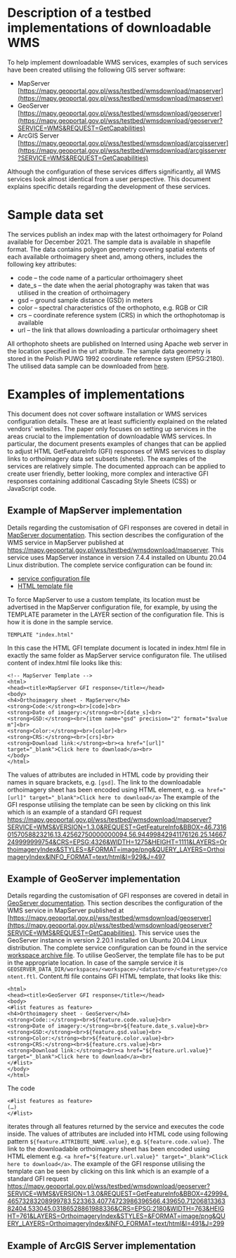 # **Description of a testbed implementations of downloadable WMS**
To help implement downloadable WMS services, examples of such services have been created utilising the following GIS server software:
* MapServer [https://mapy.geoportal.gov.pl/wss/testbed/wmsdownload/mapserver](https://mapy.geoportal.gov.pl/wss/testbed/wmsdownload/mapserver)
* GeoServer [https://mapy.geoportal.gov.pl/wss/testbed/wmsdownload/geoserver](https://mapy.geoportal.gov.pl/wss/testbed/wmsdownload/geoserver?SERVICE=WMS&REQUEST=GetCapabilities)
* ArcGIS Server [https://mapy.geoportal.gov.pl/wss/testbed/wmsdownload/arcgisserver](https://mapy.geoportal.gov.pl/wss/testbed/wmsdownload/arcgisserver?SERVICE=WMS&REQUEST=GetCapabilities)

Although the configuration of these services differs significantly, all WMS services look almost identical from a user perspective.
This document explains specific details regarding the development of these services.

# Sample data set
The services publish an index map with the latest orthoimagery for Poland available for December 2021. The sample data is available in shapefile format. The data contains polygon geometry covering spatial extents of each available orthoimagery sheet and, among others, includes the following key attributes:
* code – the code name of a particular orthoimagery sheet
* date_s – the date when the aerial photography was taken that was utilised in the creation of orthoimagery
* gsd – ground sample distance (GSD) in meters
* color – spectral characteristics of the orthophoto, e.g. RGB or CIR
* crs – coordinate reference system (CRS) in which the orthophotomap is available
* url – the link that allows downloading a particular orthoimagery sheet

All orthophoto sheets are published on Interned using Apache web server in the location specified in the url attribute.
The sample data geometry is stored in the Polish PUWG 1992 coordinate reference system (EPSG:2180).
The utilised data sample can be downloaded from [here](resources/data/current_ortho.zip).

# Examples of implementations
This document does not cover software installation or WMS services configuration details. These are at least sufficiently explained on the related vendors' websites. The paper only focuses on setting up services in the areas crucial to the implementation of downloadable WMS services. In particular, the document presents examples of changes that can be applied to adjust HTML GetFeatureInfo (GFI) responses of WMS services to display links to orthoimagery data set subsets (sheets).
The examples of the services are relatively simple. The documented approach can be applied to create user friendly, better looking, more complex and interactive GFI responses containing additional Cascading Style Sheets (CSS) or JavaScript code.

## Example of MapServer implementation
Details regarding the customisation of GFI responses are covered in detail in [MapServer documentation](https://mapserver.org/mapfile/template.html).
This section describes the configuration of the WMS service in MapServer published at https://mapy.geoportal.gov.pl/wss/testbed/wmsdownload/mapserver. This service uses MapServer instance in version 7.4.4 installed on Ubuntu 20.04 Linux distribution. The complete service configuration can be found in:
* [service configuration file](resources/MapServer/indexortho.map)
* [HTML template file](resources/MapServer/index.html)

To force MapServer to use a custom template, its location must be advertised in the MapServer configuration file, for example, by using the TEMPLATE parameter in the LAYER section of the configuration file. This is how it is done in the sample service.
```
TEMPLATE "index.html"
```
In this case the HTML GFI template document is located in index.html file in exactly the same folder as MapServer service configuraton file. The utilised content of index.html file looks like this:
```
<!-- MapServer Template -->
<html>
<head><title>MapServer GFI response</title></head>
<body>
<h4>Orthoimagery sheet - MapServer</h4>
<strong>Code:</strong><br>[code]<br>
<strong>Date of imagery:</strong><br>[date_s]<br>
<strong>GSD:</strong><br>[item name="gsd" precision="2" format="$value m"]<br>
<strong>Color:</strong><br>[color]<br>
<strong>CRS:</strong><br>[crs]<br>
<strong>Download link:</strong><br><a href="[url]" target="_blank">Click here to download</a><br>
</body>
</html>
```
The values of attributes are included in HTML code by providing their names in square brackets, e.g. ```[gsd]```. The link to the downloadable orthoimagery sheet has been encoded using HTML <a> element, e.g. ```<a href="[url]" target="_blank">Click here to download</a>```
The example of the GFI response utilising the template can be seen by clicking on this link which is an example of a standard GFI request
https://mapy.geoportal.gov.pl/wss/testbed/wmsdownload/mapserver?SERVICE=WMS&VERSION=1.3.0&REQUEST=GetFeatureInfo&BBOX=46.73160157058823216,13.42562750000000094,56.94499842941176126,25.14667249999999754&CRS=EPSG:4326&WIDTH=1275&HEIGHT=1111&LAYERS=OrthoimageryIndex&STYLES=&FORMAT=image/png&QUERY_LAYERS=OrthoimageryIndex&INFO_FORMAT=text/html&I=929&J=497 

## Example of GeoServer implementation
Details regarding the customisation of GFI responses are covered in detail in [GeoServer documentation](https://docs.geoserver.org/latest/en/user/tutorials/GetFeatureInfo/html.html).
This section describes the configuration of the WMS service in MapServer published at [https://mapy.geoportal.gov.pl/wss/testbed/wmsdownload/geoserver](https://mapy.geoportal.gov.pl/wss/testbed/wmsdownload/geoserver?SERVICE=WMS&REQUEST=GetCapabilities). This service uses the GeoServer instance in version 2.20.1 installed on Ubuntu 20.04 Linux distribution. The complete service configuration can be found in the service [workspace archive file](resources/GeoServer/testbed.zip).
To utilise GeoServer, the template file has to be put in the appropriate location. In case of the sample service it is
```GEOSERVER_DATA_DIR/workspaces/<workspace>/<datastore>/<featuretype>/content.ftl```. Content.ftl file contains GFI HTML template, that looks like this:
``` 
<html>
<head><title>GeoServer GFI response</title></head>
<body>
<#list features as feature>
<h4>Orthoimagery sheet - GeoServer</h4>
<strong>Code::</strong><br>${feature.code.value}<br>
<strong>Date of imagery:</strong><br>${feature.date_s.value}<br>
<strong>GSD:</strong><br>${feature.gsd.value}<br>
<strong>Color:</strong><br>${feature.color.value}<br>
<strong>CRS:</strong><br>${feature.crs.value}<br>
<strong>Download link:</strong><br><a href="${feature.url.value}" target="_blank">Click here to download</a><br>
</#list>
</body>
</html>
```
The code 
```
<#list features as feature>
(…)
</#list>
```
iterates through all features returned by the service and executes the code inside. The values of attributes are included into HTML code using following pattern ```${feature.ATTRIBUTE_NAME.value}```, e.g. ```${feature.code.value}```. The link to the downloadable orthoimagery sheet has been encoded using HTML <a> element e.g. ```<a href="${feature.url.value}" target="_blank">Click here to download</a>```. 
The example of the GFI response utilising the template can be seen by clicking on this link which is an example of a standard GFI request
https://mapy.geoportal.gov.pl/wss/testbed/wmsdownload/geoserver?SERVICE=WMS&VERSION=1.3.0&REQUEST=GetFeatureInfo&BBOX=429994.46573283208999783,523363.40774723986396566,439650.7120681336382404,533045.03186528861988336&CRS=EPSG:2180&WIDTH=763&HEIGHT=761&LAYERS=OrthoimageryIndex&STYLES=&FORMAT=image/png&QUERY_LAYERS=OrthoimageryIndex&INFO_FORMAT=text/html&I=491&J=299

 ## Example of ArcGIS Server implementation
